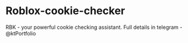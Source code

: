 # Roblox-cookie-checker
RBK - your powerful cookie checking assistant. Full details in telegram - @ktPortfolio 
